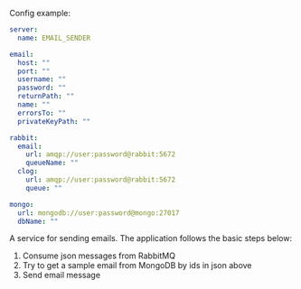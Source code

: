 Config example:
```yaml
server:
  name: EMAIL_SENDER

email:
  host: ""
  port: ""
  username: ""
  password: ""
  returnPath: ""
  name: ""
  errorsTo: ""
  privateKeyPath: ""

rabbit:
  email:
    url: amqp://user:password@rabbit:5672
    queueName: ""
  clog:
    url: amqp://user:password@rabbit:5672
    queue: ""

mongo:
  url: mongodb://user:password@mongo:27017
  dbName: ""
```

A service for sending emails. The application follows the basic steps below:
1. Consume json messages from RabbitMQ
2. Try to get a sample email from MongoDB by ids in json above
3. Send email message